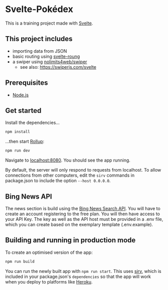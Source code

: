 # Svelte-Pokédex

This is a training project made with [Svelte](https://svelte.dev).  

## This project includes
- importing data from JSON
- basic routing using [svelte-roung](https://github.com/EmilTholin/svelte-routing)
- a swiper using [nolimits4web/swiper](https://github.com/nolimits4web/swiper)
  - see also: https://swiperjs.com/svelte

## Prerequisites
-  [Node.js](https://nodejs.org)

## Get started

Install the dependencies...

```bash
npm install
```

...then start [Rollup](https://rollupjs.org):

```bash
npm run dev
```

Navigate to [localhost:8080](http://localhost:8080). You should see the app running.

By default, the server will only respond to requests from localhost. To allow connections from other computers, edit the `sirv` commands in package.json to include the option `--host 0.0.0.0`.

## Bing News API
The news section is build using the [Bing News Search API](https://docs.microsoft.com/en-us/bing/search-apis/bing-news-search/overview). You will have to create an account registering to the free plan.
You will then have access to your API Key. The key as well as the API host must be provided in a 
.env file, which you can create based on the exemplary template (.env.example).

## Building and running in production mode

To create an optimised version of the app:

```bash
npm run build
```

You can run the newly built app with `npm run start`. This uses [sirv](https://github.com/lukeed/sirv), which is included in your package.json's `dependencies` so that the app will work when you deploy to platforms like [Heroku](https://heroku.com).
